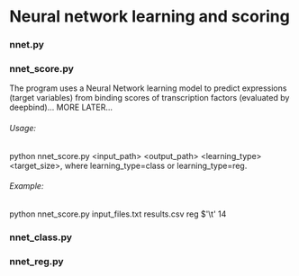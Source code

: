 # Neural network learning and scoring

### nnet.py

### nnet_score.py

The program uses a Neural Network learning model to predict expressions (target variables) from binding scores of
    transcription factors (evaluated by deepbind)... MORE LATER...

###### Usage:
python nnet_score.py <input_path> <output_path> <learning_type> <delimiter> <target_size>,
where learning_type=class or learning_type=reg.

###### Example:
python nnet_score.py input_files.txt results.csv reg $'\t' 14

### nnet_class.py


### nnet_reg.py

